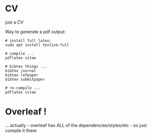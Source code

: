 # CV
just a CV

Way to generate a pdf output:
```
# install full latex:
sudo apt install texlive-full

# compile ...
pdflatex vitae

# bibtex things ...
bibtex journal
bibtex refpaper
bibtex submitpaper

# re-compile ...
pdflatex vitae
```

# Overleaf !

... actually - overleaf has ALL of the dependencies/styles/etc - so just compile it there
